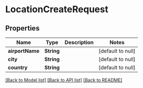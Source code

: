 # LocationCreateRequest

## Properties

| Name            | Type       | Description | Notes             |
| --------------- | ---------- | ----------- | ----------------- |
| **airportName** | **String** |             | [default to null] |
| **city**        | **String** |             | [default to null] |
| **country**     | **String** |             | [default to null] |

[[Back to Model list]](../README.md#documentation-for-models) [[Back to API list]](../README.md#documentation-for-api-endpoints) [[Back to README]](../README.md)

